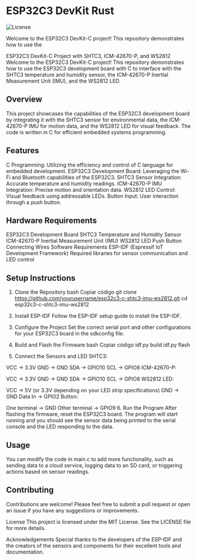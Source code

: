 # ESP32C3 DevKit Rust
![License](https://img.shields.io/badge/license-MIT-blue.svg)

Welcome to the ESP32C3 DevKit-C project! This repository demonstrates how to use the

ESP32C3 DevKit-C Project with SHTC3, ICM-42670-P, and WS2812
Welcome to the ESP32C3 DevKit-C project! This repository demonstrates how to use the ESP32C3 development board with C to interface with the SHTC3 temperature and humidity sensor, the ICM-42670-P Inertial Measurement Unit (IMU), and the WS2812 LED.

## Overview
This project showcases the capabilities of the ESP32C3 development board by integrating it with the SHTC3 sensor for environmental data, the ICM-42670-P IMU for motion data, and the WS2812 LED for visual feedback. The code is written in C for efficient embedded systems programming.

## Features
C Programming: Utilizing the efficiency and control of C language for embedded development.
ESP32C3 Development Board: Leveraging the Wi-Fi and Bluetooth capabilities of the ESP32C3.
SHTC3 Sensor Integration: Accurate temperature and humidity readings.
ICM-42670-P IMU Integration: Precise motion and orientation data.
WS2812 LED Control: Visual feedback using addressable LEDs.
Button Input: User interaction through a push button.
## Hardware Requirements
ESP32C3 Development Board
SHTC3 Temperature and Humidity Sensor
ICM-42670-P Inertial Measurement Unit (IMU)
WS2812 LED
Push Button
Connecting Wires
Software Requirements
ESP-IDF (Espressif IoT Development Framework)
Required libraries for sensor communication and LED control
## Setup Instructions
1. Clone the Repository
bash
Copiar código
git clone https://github.com/yourusername/esp32c3-c-shtc3-imu-ws2812.git
cd esp32c3-c-shtc3-imu-ws2812
2. Install ESP-IDF
Follow the ESP-IDF setup guide to install the ESP-IDF.

3. Configure the Project
Set the correct serial port and other configurations for your ESP32C3 board in the sdkconfig file.

4. Build and Flash the Firmware
bash
Copiar código
idf.py build
idf.py flash
5. Connect the Sensors and LED
SHTC3:

VCC -> 3.3V
GND -> GND
SDA -> GPIO10
SCL -> GPIO8
ICM-42670-P:

VCC -> 3.3V
GND -> GND
SDA -> GPIO10
SCL -> GPIO8
WS2812 LED:

VCC -> 5V (or 3.3V depending on your LED strip specifications)
GND -> GND
Data In -> GPIO2
Button:

One terminal -> GND
Other terminal -> GPIO9
6. Run the Program
After flashing the firmware, reset the ESP32C3 board. The program will start running and you should see the sensor data being printed to the serial console and the LED responding to the data.

## Usage
You can modify the code in main.c to add more functionality, such as sending data to a cloud service, logging data to an SD card, or triggering actions based on sensor readings.

## Contributing
Contributions are welcome! Please feel free to submit a pull request or open an issue if you have any suggestions or improvements.

License
This project is licensed under the MIT License. See the LICENSE file for more details.

Acknowledgements
Special thanks to the developers of the ESP-IDF and the creators of the sensors and components for their excellent tools and documentation.
